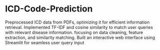 # ICD-Code-Prediction
Preprocessed ICD data from PDFs, optimizing it for efficient information retrieval. Implemented TF-IDF and cosine similarity to match user queries with relevant disease information. focusing on data cleaning, feature extraction, and similarity matching. Built an interactive web interface using Streamlit for seamless user query input
